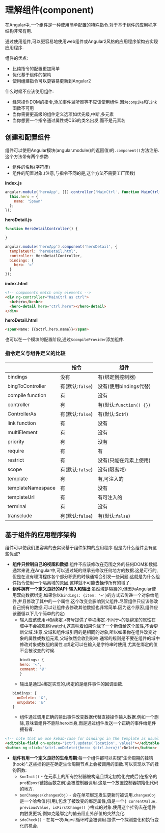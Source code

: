 # 理解组件\(component\)

在Angular中,一个组件是一种使用简单配置的特殊指令.对于基于组件的应用程序结构非常有用.

通过使用组件,可以更容易地使用web组件或Angular2风格的应用程序架构去实现应用程序.

组件的优点:

* 比纯指令的配置更加简单
* 优化基于组件的架构
* 使用组建指令可以更容易更新到Angular2

什么时候不应该使用组件:

* 经常操作DOM的指令,添加事件监听器等不应该使用组件.因为`compike`和`link`函数不可用
* 当你需要更高级的组件定义选项如优先级,中断,多元素
* 当你想要一个指令通过属性或CSS的类名出发,而不是元素名

## 创建和配置组件

组件可以使用Angular模块\(angular.module\(\)的返回值\)的`.component()`方法注册.这个方法带有两个参数:

* 组件的名称\(字符串\)
* 组件的配置对象.\(注意,与指令不同的是,这个方法不需要工厂函数\)

**index.js**

```js
angular.module('heroApp', []).controller('MainCtrl', function MainCtrl() {
  this.hero = {
    name: 'Spawn'
  };
});
```

**heroDetail.js**

```js
function HeroDetailController() {

}

angular.module('heroApp').component('heroDetail', {
  templateUrl: 'heroDetail.html',
  controller: HeroDetailController,
  bindings: {
    hero: '='
  }
});
```

**index.html**

```html
<!-- components match only elements -->
<div ng-controller="MainCtrl as ctrl">
  <b>Hero</b><br>
  <hero-detail hero="ctrl.hero"></hero-detail>
</div>
```

**heroDetail.html**

```html
<span>Name: {{$ctrl.hero.name}}</span>
```

也可以在一个模块的配置阶段,通过`$compileProvider`添加组件.

### 指令定义与组件定义的比较

|  | **指令** | **组件** |
| --- | --- | --- |
| bindings | 没有 | 有\(绑定到控制器\) |
| bingToController | 有\(默认:`false`\) | 没有\(使用bindings代替\) |
| compile function | 有 | 没有 |
| controller | 有 | 有\(默认:`function() {}`\) |
| ControllerAs | 有\(默认:`false`\) | 有\(默认:$ctrl\) |
| link function | 有 | 没有 |
| multiElement | 有 | 没有 |
| priority | 有 | 没有 |
| require | 有 | 有 |
| restrict | 有 | 没有\(只能在元素上使用\) |
| scope | 有\(默认:`false`\) | 没有\(隔离域\) |
| template | 有 | 有,可注入的 |
| templateNamespace | 有 | 没有 |
| templateUrl | 有 | 有可注入的 |
| terminal | 有 | 没有 |
| transclude | 有\(默认:`false`\) | 有\(默认:`false`\) |

## 基于组件的应用程序架构

组件可以使我们更容易的去实现基于组件架构的应用程序.但是为什么组件会有这些优点?

* **组件只控制自己的视图和数据**:组件不应该修改在范围之外的任何DOM和数据.通常来说,在Angular中,可以通过域的继承去修改任何地方的数据.这是可行的,但是在没有理清程序各个部分职责的时候通常会引发一些问题.这就是为什么组件指令使用一个隔离域的原因,这样就不可能去操作所有的域了.
* **组件拥有一个定义良好的API-输入和输出**:虽然域是隔离的,但因为Angular使用双向数据绑定.如果你以`bindings: {item: '='}`的方式去传递一个对象给组件,并且修改了其中的一个属性,这个改变会影响到父组件.尽管组件只应该修改自己拥有的数据,可以让组件去修改其他数据也非常简单.因为这个原因,组件应该遵循以下几个简单的约定:
  * 输入应该使用`<`和`@`绑定.`<`符号提供了单项绑定.不同于`=`的是绑定的属性在域中不会被观察\(watch\),这意味着如果你赋了一个新值给这个属性,不会更新父域.注意,父域和组件域引用的是相同的对象,所以如果你在组件改变对象的属性或数组元素,父域依然会收到影响.通常的规则是不要在组件的域中修改对象或数组的属性.`@`绑定可以在输入是字符串时使用,尤其在绑定的值不会被改变的时候.
    ```js
    bindings: {
    hero: '<',
    comment: '@'
    }
    ```
  * 输出是通过`&`绑定实现的,绑定的是组件事件的回调函数.
  ```js
  bindings: {
    onDelete: '&',
    onUpdate: '&'
  }
  ```
  * 组件通过调用正确的输出事件改变数据代替直接操作输入数据.例如一个删除,意味着组件不删除hero本身,而是通过组件发送一个正确的事件给组件拥有者.
```html
<!-- note that we use kebab-case for bindings in the template as usual -->
<editable-field on-update="$ctrl.update('location', value)"></editable-field><br>
<button ng-click="$ctrl.onDelete({hero: $ctrl.hero})">Delete</button>
``` 
* **组件有用一个定义良好的生命周期**:每一个组件都可以实现"生命周期的挂钩(hook)".这些挂钩是在确定生命周期节点上会被调用的函数.可以实现以下的挂钩函数:
  * `$onInit()` - 在元素上的所有控制器被构造且绑定初始化完成后(在指令的`pre`和`post`链接函数之前)会被控制器调用.这是一个放置控制器初始化代码的地方.
  * `$onChanges(changesObj)` - 会在单项绑定发生更新时被调用.`changesObj`是一个哈希值(引用),包含了被改变的绑定属性,值是一个`{ currentValue, previousValue, isFirstChange() }`格式的对象.使用这个挂钩去在组件内触发更新,例如克隆绑定的值去阻止外部值的突然变化.
  * `$doCheck()` - 在每一次digest循环时会被调用.提供一个探测变化和执行变化的机会.



